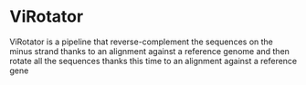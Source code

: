 # ViRotator
ViRotator is a pipeline that reverse-complement the sequences on the minus strand thanks to an alignment against a reference genome and then rotate all the sequences thanks this time to an alignment against a reference gene
